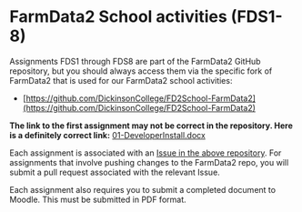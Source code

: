 # FarmData2 School activities (FDS1-8)

Assignments FDS1 through FDS8 are part of the FarmData2 GitHub repository, but you should always access them via the specific fork of FarmData2 that is used for our FarmData2 school activities: 

*  [https://github.com/DickinsonCollege/FD2School-FarmData2](https://github.com/DickinsonCollege/FD2School-FarmData2)

**The link to the first assignment may not be correct in the repository. Here is a definitely correct link:**
[01-DeveloperInstall.docx](https://github.com/DickinsonCollege/FD2School-FarmData2/raw/main/farmdata2/farmdata2_modules/fd2_school/activities/01-DeveloperInstall.docx)

Each assignment is associated with an [Issue in the above
repository](https://github.com/DickinsonCollege/FD2School-FarmData2/issues). For
assignments that involve pushing changes to the FarmData2 repo, you
will submit a pull request associated with the relevant Issue.

Each assignment also requires you to submit a completed document to Moodle. This must be submitted in PDF format.


<!-- the main -->
<!-- FarmData2 repo at following link: [FarmData2 School -->
<!-- activities](https://github.com/DickinsonCollege/FarmData2/tree/main/farmdata2/farmdata2_modules/fd2_school/activities) -->


<!-- For extra convenience, direct links to these assignments are provided here: -->

<!-- - FDS2 - FarmData2 Developer Install [ [docx](https://github.com/DickinsonCollege/FarmData2/raw/main/farmdata2_modules/fd2_school/activities/02-DeveloperInstall.docx) , [pdf](https://github.com/DickinsonCollege/FarmData2/raw/main/farmdata2_modules/fd2_school/activities/02-DeveloperInstall.pdf) ] -->
<!-- - FDS3 - HTML Technology Spike [ [docx](https://github.com/DickinsonCollege/FarmData2/raw/main/farmdata2_modules/fd2_school/activities/03-HTMLSpike.docx) , [pdf](https://github.com/DickinsonCollege/FarmData2/raw/main/farmdata2_modules/fd2_school/activities/03-HTMLSpike.pdf) ] -->
<!-- - FDS4 - Vue Data Binding Technology Spike [ [docx](https://github.com/DickinsonCollege/FarmData2/raw/main/farmdata2_modules/fd2_school/activities/04-VueDataBindingSpike.docx) , [pdf](https://github.com/DickinsonCollege/FarmData2/raw/main/farmdata2_modules/fd2_school/activities/04-VueDataBindingSpike.pdf) ] -->
<!-- - FDS5 - Vue Events and JavaScript Functions Technology Spike [ [docx](https://github.com/DickinsonCollege/FarmData2/raw/main/farmdata2_modules/fd2_school/activities/05-VueJSEventsSpike.docx) , [pdf](https://github.com/DickinsonCollege/FarmData2/raw/main/farmdata2_modules/fd2_school/activities/05-VueJSEventsSpike.pdf) ] -->
<!-- - FDS6 - Web APIs Technology Spike [ [docx](https://github.com/DickinsonCollege/FarmData2/raw/main/farmdata2_modules/fd2_school/activities/06-WebAPIsSpike.docx) , [pdf](https://github.com/DickinsonCollege/FarmData2/raw/main/farmdata2_modules/fd2_school/activities/06-WebAPIsSpike.pdf) ] -->
<!-- - FDS7 - FarmOS API Technology Spike [ [docx](https://github.com/DickinsonCollege/FarmData2/raw/main/farmdata2_modules/fd2_school/activities/07-FarmOSAPISpike.docx) , [pdf](https://github.com/DickinsonCollege/FarmData2/raw/main/farmdata2_modules/fd2_school/activities/07-FarmOSAPISpike.pdf) ] -->
<!-- - FDS8 and FDS9 are under construction -->
